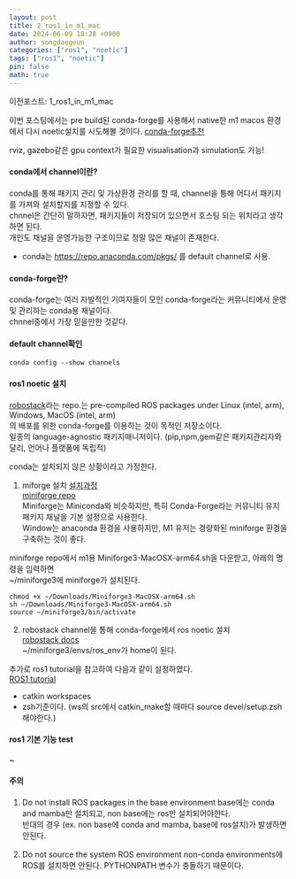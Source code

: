 ```yaml
---
layout: post
title: 2_ros1_in_m1_mac
date: 2024-06-09 18:28 +0900
author: songdaegeun
categories: ["ros1", "noetic"]
tags: ["ros1", "noetic"]
pin: false
math: true
---
```


이전포스트: 1_ros1_in_m1_mac

이번 포스팅에서는 pre build된 conda-forge를 사용해서 native한 m1 macos 환경에서 다시 noetic설치를 시도해볼 것이다.
[conda-forge추천](https://discourse.ros.org/t/ros-gui-on-macbook-air-m1-chip/27205/6)

rviz, gazebo같은 gpu context가 필요한 visualisation과 simulation도 가능!

#### conda에서 channel이란?
conda를 통해 패키지 관리 및 가상환경 관리를 할 때, channel을 틍해 어디서 패키지를 가져와 설치할지를 지정할 수 있다.  
chnnel은 간단히 말하자면, 패키지들이 저장되어 있으면서 호스팅 되는 위치라고 생각하면 된다.  
개인도 채널을 운영가능한 구조이므로 정말 많은 채널이 존재한다.  

- conda는 https://repo.anaconda.com/pkgs/ 를 default channel로 사용.

#### conda-forge란?
conda-forge는 여러 자발적인 기여자들이 모인 conda-forge라는 커뮤니티에서 운영 및 관리하는 conda용 채널이다.  
chnnel중에서 가장 믿을만한 것같다.  
 

#### default channel확인

```
conda config --show channels
```

#### ros1 noetic 설치
[robostack](https://github.com/RoboStack)라는 repo.는 pre-compiled ROS packages under Linux (intel, arm), Windows, MacOS (intel, arm)  
의 배포를 위한 conda-forge를 이용하는 것이 목적인 저장소이다.  
일종의 language-agnostic 패키지매니저이다. (pip,npm,gem같은 패키지관리자와 달리, 언어나 플랫폼에 독립적)  

conda는 설치되지 않은 상황이라고 가정한다.

1. miforge 설치
[설치과정](https://velog.io/@uni1023/M1-Mac-conda-miniforge)  
[miniforge repo](https://github.com/conda-forge/miniforge?tab=readme-ov-file)  
Miniforge는 Miniconda와 비슷하지만, 특히 Conda-Forge라는 커뮤니티 유지 패키지 채널을 기본 설정으로 사용한다.  
Window는 anaconda 환경을 사용하지만, M1 유저는 경량화된 miniforge 환경을 구축하는 것이 좋다.  

miniforge repo에서 m1용 Miniforge3-MacOSX-arm64.sh을 다운받고, 아래의 명령을 입력하면  
~/miniforge3에 miniforge가 설치된다.  
```
chmod +x ~/Downloads/Miniforge3-MacOSX-arm64.sh
sh ~/Downloads/Miniforge3-MacOSX-arm64.sh
source ~/miniforge3/bin/activate
```

2. robostack channel을 통해 conda-forge에서 ros noetic 설치  
[robostack docs](https://robostack.github.io/GettingStarted.html)  
~/miniforge3/envs/ros_env가 home이 된다.

추가로 ros1 tutorial을 참고하여 다음과 같이 설정하였다.  
[ROS1 tutorial](https://wiki.ros.org/ROS/Tutorials)  
- catkin workspaces
- zsh기준이다. (ws의 src에서 catkin_make할 때마다 source devel/setup.zsh해야한다.)


#### ros1 기본 기능 test

~

#### 주의
1. Do not install ROS packages in the base environment
base에는 conda and mamba만 설치되고, non base에는 ros만 설치되어야한다.  
반대의 경우 (ex. non base에 conda and mamba, base에 ros설치)가 발생하면 안된다.

2. Do not source the system ROS environment
non-conda environments에 ROS를 설치하면 안된다. PYTHONPATH 변수가 충돌하기 때문이다.  
